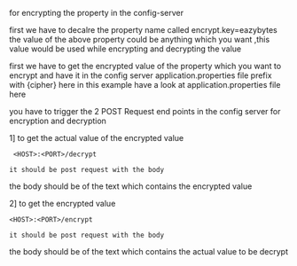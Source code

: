 
for encrypting the property in the config-server

first we have to decalre the property name called
encrypt.key=eazybytes
the value of the above property could be anything which you want ,this value would be used while encrypting
and decrypting the value

first we have to get the encrypted value of the property which you want to encrypt
and have it in the config server application.properties file prefix with {cipher}
here in this example have a look at application.properties file here


you have to trigger the 2 POST Request end points in the config server for encryption and decryption

1] to get the actual value of the encrypted value

     <HOST>:<PORT>/decrypt

    it should be post request with the body 
the body should be of the text which contains the encrypted value


2] to get the  encrypted value

    <HOST>:<PORT>/encrypt

    it should be post request with the body 
the body should be of the text which contains the actual  value to be decrypt